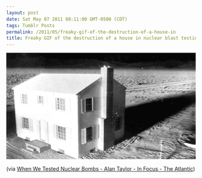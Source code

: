 ```yaml
---
layout: post
date: Sat May 07 2011 08:11:00 GMT-0500 (CDT)
tags: Tumblr Posts
permalink: /2011/05/freaky-gif-of-the-destruction-of-a-house-in
title: Freaky GIF of the destruction of a house in nuclear blast testing (Click through to see animation).
---
```


![](/public/assets/tumblr/tumblr_lkttzlH0VY1qa4klho1_1280.gif)

(via [When We Tested Nuclear Bombs - Alan Taylor - In Focus - The Atlantic](http://www.theatlantic.com/infocus/2011/05/when-we-tested-nuclear-bombs/100061/))
